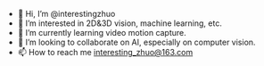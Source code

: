 - 👋 Hi, I’m @interestingzhuo
- 👀 I’m interested in 2D&3D vision, machine learning, etc.
- 🌱 I’m currently learning video motion capture.
- 💞️ I’m looking to collaborate on AI, especially on computer vision.
- 📫 How to reach me interesting_zhuo@163.com

<!---
interestingzhuo/interestingzhuo is a ✨ special ✨ repository because its `README.md` (this file) appears on your GitHub profile.
You can click the Preview link to take a look at your changes.
--->
